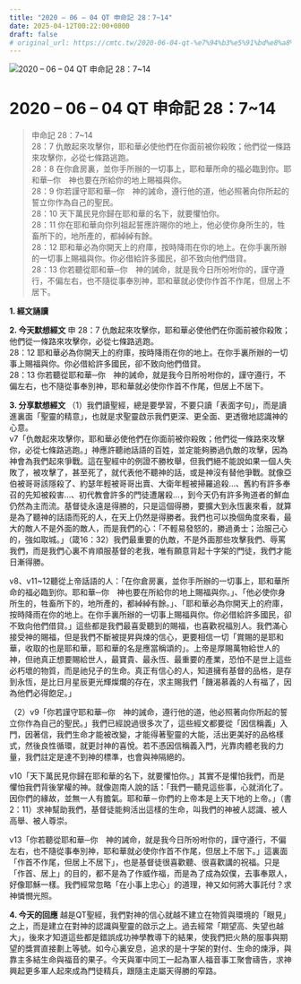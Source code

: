 ```yaml
---
title: "2020 – 06 – 04 QT 申命記 28：7~14"
date: 2025-04-12T00:22:00+0800
draft: false
# original_url: https://cmtc.tw/2020-06-04-qt-%e7%94%b3%e5%91%bd%e8%a8%98-28%ef%bc%9a714
---
```


![2020 – 06 – 04 QT 申命記 28：7\~14](/images/qt.jpg   "2020 – 06 – 04 QT 申命記 28：7\~14")

# 2020 – 06 – 04 QT 申命記 28：7\~14

> 申命記 28：7\~14  
> 28：7 仇敵起來攻擊你，耶和華必使他們在你面前被你殺敗；他們從一條路來攻擊你，必從七條路逃跑。  
> 28：8 在你倉房裏，並你手所辦的一切事上，耶和華所命的福必臨到你。耶和華─你　神也要在所給你的地上賜福與你。  
> 28：9 你若謹守耶和華─你　神的誡命，遵行他的道，他必照著向你所起的誓立你作為自己的聖民。  
> 28：10 天下萬民見你歸在耶和華的名下，就要懼怕你。  
> 28：11 你在耶和華向你列祖起誓應許賜你的地上，他必使你身所生的，牲畜所下的，地所產的，都綽綽有餘。  
> 28：12 耶和華必為你開天上的府庫，按時降雨在你的地上。在你手裏所辦的一切事上賜福與你。你必借給許多國民，卻不致向他們借貸。  
> 28：13 你若聽從耶和華─你　神的誡命，就是我今日所吩咐你的，謹守遵行，不偏左右，也不隨從事奉別神，耶和華就必使你作首不作尾，但居上不居下。

**1. 經文誦讀**

**2.  今天默想經文**
申 28：7 仇敵起來攻擊你，耶和華必使他們在你面前被你殺敗；他們從一條路來攻擊你，必從七條路逃跑。  
28：12 耶和華必為你開天上的府庫，按時降雨在你的地上。在你手裏所辦的一切事上賜福與你。你必借給許多國民，卻不致向他們借貸。  
28：13 你若聽從耶和華─你　神的誡命，就是我今日所吩咐你的，謹守遵行，不偏左右，也不隨從事奉別神，耶和華就必使你作首不作尾，但居上不居下。

**3. 分享默想經文**
（1）我們讀聖經，總是要學習，不要只讀「表面字句」，而是讀進裏面「聖靈的精意」，也就是求聖靈啟示我們更深、更全面、更透徹地認識神的心意。  
v7「仇敵起來攻擊你，耶和華必使他們在你面前被你殺敗；他們從一條路來攻擊你，必從七條路逃跑。」神應許聽祂話語的百姓，並定能夠勝過仇敵的攻擊，因為神會為我們起來爭戰。這在聖經中的例證不勝枚舉，但我們絕不能說如果一個人失敗了，被攻擊了，甚至死了，就代表他不聽神的話，或是神沒有替他爭戰。就像亞伯被哥哥該隱殺了、約瑟年輕被哥哥出賣、大衛年輕被掃羅追殺…、舊約有許多奉召的先知被殺害…、初代教會許多的門徒遭屠殺…，到今天仍有許多殉道者的鮮血仍然為主而流。基督徒永遠是得勝的，只是這個得勝，要擴大到永恆裏來看，就算是為了聽神的話語而死的人，在天上仍然是得勝者。我們也可以換個角度來看，最大的敵人不是外面的敵人，而是我們的心：「不輕易發怒的，勝過勇士；治服己心的，強如取城。」（箴16：32）我們最重要的仇敵，不是外面那些攻擊我們、辱罵我們，而是我們心裏不肯順服基督的老我，唯有願意背起十字架的門徒，我們才能日漸得勝。

v8、v11\~12聽從上帝話語的人：「在你倉房裏，並你手所辦的一切事上，耶和華所命的福必臨到你。耶和華─你　神也要在所給你的地上賜福與你。」、「他必使你身所生的，牲畜所下的，地所產的，都綽綽有餘。」、「耶和華必為你開天上的府庫，按時降雨在你的地上。在你手裏所辦的一切事上賜福與你。你必借給許多國民，卻不致向他們借貸。」這些都是我們最喜愛聽到的賜福，也喜歡祝福別人。我們滿心接受神的賜福，但是我們不斷被提昇與煉的信心，更要相信一切「賞賜的是耶和華，收取的也是耶和華，耶和華的名是應當稱頌的」。上帝是厚賜萬物給世人的神，但祂真正想要賜給世人，最寶貴、最永恆、最重要的產業，恐怕不是世上這些必朽壞的物質，而是祂兒子的生命。真正有信心的人，知道擁有基督的品格，是存到永恆，是比日月星辰更光輝燦爛的存在，求主賜我們「饑渴慕義的人有福了，因為他們必得飽足。」

（2）v9「你若謹守耶和華─你　神的誡命，遵行他的道，他必照著向你所起的誓立你作為自己的聖民。」我們已經說過很多次了，這些經文都要從「因信稱義」入門，因著信，我們生命才能被改變，才能得著聖靈的大能，活出更美好的品格樣式，然後良性循環，就更討神的喜悅。若不憑因信稱義入門，光靠肉體老我的力量，我們註定是達不到神的標準，也會與神隔絕的。

v10「天下萬民見你歸在耶和華的名下，就要懼怕你。」其實不是懼怕我們，而是懼怕我們背後掌權的神。就像迦南人說的話：「我們一聽見這些事，心就消化了。因你們的緣故，並無一人有膽氣。耶和華－你們的上帝本是上天下地的上帝。」（書2：11）求神幫助我們，基督徒能夠活出這樣的生命，叫我們的神被人認識、被人高舉、被人尊崇。

v13「你若聽從耶和華─你　神的誡命，就是我今日所吩咐你的，謹守遵行，不偏左右，也不隨從事奉別神，耶和華就必使你作首不作尾，但居上不居下。」這裏面「作首不作尾，但居上不居下」，也是基督徒很喜歡聽、很喜歡講的祝福。只是「作首、居上」的目的，都不是為了作威作福，而是為了成為奴僕，去事奉眾人，好像耶穌一樣。我們經常忽略「在小事上忠心」的道理，神又如何將大事託付？求神憐憫光照。

**4. 今天的回應**
越是QT聖經，我們對神的信心就越不建立在物質與環境的「眼見」之上，而是建立在對神的認識與聖靈的啟示之上。過去經常「期望高、失望也越大」，後來才知道這些都是錯誤成功神學教導下的結果，使我們把火熱的服事與期望的獎賞直接劃上等號。如今心裏安息，追求的是十字架的對付、生命的煉淨，與靠主多結生命與福音的果子。今天與軍中同工一起為軍人福音事工聚會禱告，求神興起更多軍人起來成為門徒精兵，跟隨主走屬天得勝的窄路。
